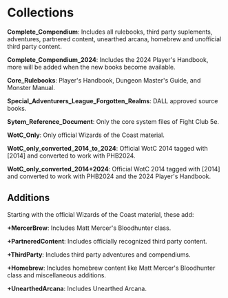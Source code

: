 # Collections

**Complete_Compendium**: Includes all rulebooks, third party suplements, adventures, partnered content, unearthed arcana, homebrew and unofficial third party content.

**Complete_Compendium_2024**: Includes the 2024 Player's Handbook, more will be added when the new books become available.

**Core_Rulebooks**: Player's Handbook, Dungeon Master's Guide, and Monster Manual.

**Special_Adventurers_League_Forgotten_Realms**: DALL approved source books.

**Sytem_Reference_Document**: Only the core system files of Fight Club 5e.

**WotC_Only**: Only official Wizards of the Coast material.

**WotC_only_converted_2014_to_2024**: Official WotC 2014 tagged with \[2014\] and converted to work with PHB2024.

**WotC_only_converted_2014+2024**: Official WotC 2014 tagged with \[2014\] and converted to work with PHB2024 and the 2024 Player's Handbook.

## Additions

Starting with the official Wizards of the Coast material, these add:

**+MercerBrew**: Includes Matt Mercer's Bloodhunter class.

**+PartneredContent**: Includes officially recognized third party content.

**+ThirdParty**: Includes third party adventures and compendiums.

**+Homebrew**: Includes homebrew content like Matt Mercer's Bloodhunter class and miscellaneous additions.

**+UnearthedArcana**: Includes Unearthed Arcana.